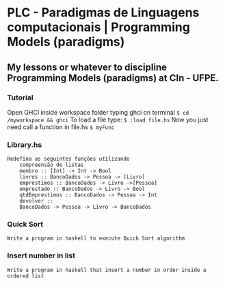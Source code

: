 # PLC - Paradigmas de Linguagens computacionais | Programming Models (paradigms)

## My lessons or whatever to discipline Programming Models (paradigms) at CIn - UFPE.

### Tutorial

Open GHCI inside workspace folder typing ghci on terminal
    `$ cd /myworkspace && ghci`
To load a file type: 
    `$ :load file.hs`
Now you just need call a function in file.hs
    `$ myFunc`

### Library.hs
    Redefina as seguintes funções utilizando
        compreensão de listas
        membro :: [Int] -> Int -> Bool
        livros :: BancoDados -> Pessoa -> [Livro]
        emprestimos :: BancoDados -> Livro ->[Pessoa]
        emprestado :: BancoDados -> Livro -> Bool
        qtdEmprestimos :: BancoDados -> Pessoa -> Int
        devolver ::
        BancoDados -> Pessoa -> Livro -> BancoDados

### Quick Sort
    Write a program in haskell to execute Quick Sort algorithm 

### Insert number in list
    Write a program in haskell that insert a number in order inside a ordered list